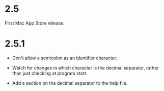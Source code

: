 # 2.5

First Mac App Store release.

# 2.5.1

* Don't allow a semicolon as an identifier character.

* Watch for changes in which character is the decimal separator, rather than
just checking at program start.

* Add a section on the decimal separator to the help file.
